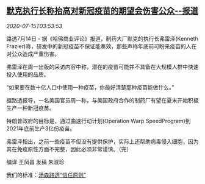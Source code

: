 <!--1594788909000-->
[默克执行长称抬高对新冠疫苗的期望会伤害公众--报道](https://cn.reuters.com/article/health-coronavirus-vaccine-merck-co-idCNKCS24G0D7)
------

<div><i>2020-07-15T03:53:53</i></div><div class="StandardArticleBody_body"><p>路透7月14日 - 据《哈佛商业评论》报道，制药大厂默克的执行长弗雷泽(Kenneth Frazier)称，研发中的新冠疫苗不保证能奏效，那些声称年底前可盼来疫苗的人在对公众造成严重伤害。 </p><p>弗雷泽在周一出版的采访内容中称，潜在的疫苗可能并不具备在大规模人群中快速投入使用的品质。 </p><p>“如果要在数十亿人口中使用一种疫苗，你最好清楚那种疫苗能做什么。” </p><p>据路透报导，一名美国官员周一称，与美国政府合作的制药厂有望在夏末开始积极生产一种新冠疫苗。 </p><p>特朗普政府的目标是，通过曲速行动计划(Operation Warp SpeedProgram)到2021年底前生产3亿份疫苗。 </p><p>弗雷泽指出，之前一些疫苗不但没有提供保护，实际上还帮助病毒侵入细胞，因为其在免疫原性方面不完整，因此必须非常谨慎。（完） </p><p>编译 王凤昌 发稿 朱淑珍</p><div class="StandardArticleBody_trustBadgeContainer"><span class="StandardArticleBody_trustBadgeTitle">我们的标准：</span><span class="trustBadgeUrl"><a href="https://www.thomsonreuters.cn/content/dam/openweb/documents/pdf/china/brochures/about-us-1.pdf">汤森路透“信任原则”</a></span></div></div>
